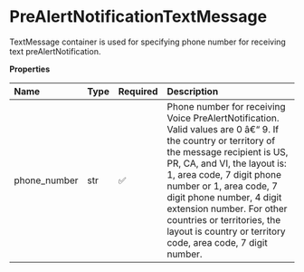 # PreAlertNotificationTextMessage

TextMessage container is used for specifying phone number for receiving text preAlertNotification.

**Properties**

| Name         | Type | Required | Description                                                                                                                                                                                                                                                                                                                                                                             |
| :----------- | :--- | :------- | :-------------------------------------------------------------------------------------------------------------------------------------------------------------------------------------------------------------------------------------------------------------------------------------------------------------------------------------------------------------------------------------- |
| phone_number | str  | ✅       | Phone number for receiving Voice PreAlertNotification. Valid values are 0 â€“ 9. If the country or territory of the message recipient is US, PR, CA, and VI, the layout is: 1, area code, 7 digit phone number or 1, area code, 7 digit phone number, 4 digit extension number. For other countries or territories, the layout is country or territory code, area code, 7 digit number. |

<!-- This file was generated by liblab | https://liblab.com/ -->

